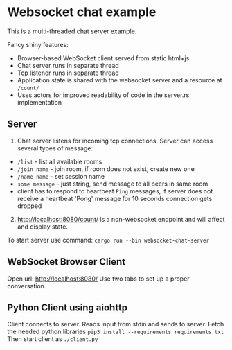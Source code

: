 # Websocket chat example

This is a multi-threaded chat server example.

Fancy shiny features:

- Browser-based WebSocket client served from static html+js
- Chat server runs in separate thread
- Tcp listener runs in separate thread
- Application state is shared with the websocket server and a resource at `/count/`
- Uses actors for improved readability of code in the server.rs implementation

## Server

1. Chat server listens for incoming tcp connections. Server can access several types of message:

- `/list` - list all available rooms
- `/join name` - join room, if room does not exist, create new one
- `/name name` - set session name
- `some message` - just string, send message to all peers in same room
- client has to respond to heartbeat `Ping` messages, if server does not receive a heartbeat 'Pong' message for 10 seconds connection gets dropped

2. [http://localhost:8080/count/](http://localhost:8080/count/) is a non-websocket endpoint and will affect and display state.

To start server use command: `cargo run --bin websocket-chat-server`

## WebSocket Browser Client

Open url: [http://localhost:8080/](http://localhost:8080/)
Use two tabs to set up a proper conversation.

## Python Client using aiohttp

Client connects to server. Reads input from stdin and sends to server.
Fetch the needed python libraries `pip3 install --requirements requirements.txt`
Then start client as `./client.py`



